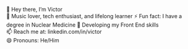 👋 Hey there, I’m Victor  
👀 Music lover, tech enthusiast, and lifelong learner
⚡ Fun fact: I have a degree in Nuclear Medicine
🌱 Developing my Front End skills   
📫 Reach me at: linkedin.com/in/victor  
😄 Pronouns: He/Him 
